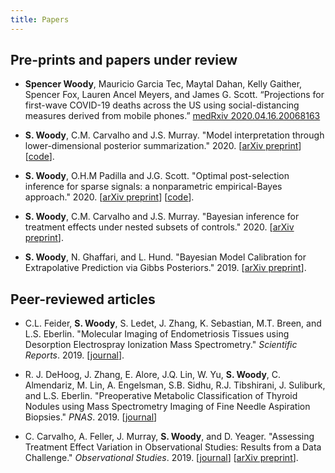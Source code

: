 ```yaml
---
title: Papers
---
```


## Pre-prints and papers under review

- **Spencer Woody**, Mauricio Garcia Tec, Maytal Dahan, Kelly Gaither,
  Spencer Fox, Lauren Ancel Meyers, and James G. Scott.  “Projections
  for first-wave COVID-19 deaths across the US using
  social-distancing measures derived from mobile phones.”
  [medRxiv 2020.04.16.20068163](https://doi.org/10.1101/2020.04.16.20068163)

- **S. Woody**, C.M. Carvalho and J.S. Murray. "Model interpretation
  through lower-dimensional posterior summarization." 2020.  [[arXiv
  preprint][model projections]] [[code][ASTRAL code]].

- **S. Woody**, O.H.M Padilla and J.G. Scott. "Optimal post-selection
  inference for sparse signals: a nonparametric empirical-Bayes
  approach." 2020.  [[arXiv preprint][saFAB paper]] [[code][saFABcode]].

- **S. Woody**, C.M. Carvalho and J.S. Murray. "Bayesian inference for
    treatment effects under nested subsets of controls." 2020.
    [[arXiv preprint][causal dss]].

- **S. Woody**, N. Ghaffari, and L. Hund.  "Bayesian Model Calibration
  for Extrapolative Prediction via Gibbs Posteriors." 2019.  [[arXiv
  preprint][UQ paper]].
  

## Peer-reviewed articles

- C.L. Feider, **S. Woody**, S. Ledet, J. Zhang, K. Sebastian,
  M.T. Breen, and L.S. Eberlin.  "Molecular Imaging of Endometriosis
  Tissues using Desorption Electrospray Ionization Mass Spectrometry."
  *Scientific Reports*. 2019. [[journal][endo]].


- R. J. DeHoog, J. Zhang, E. Alore, J.Q. Lin, W. Yu, **S. Woody**,
  C. Almendariz, M. Lin, A. Engelsman, S.B. Sidhu, R.J. Tibshirani,
  J. Suliburk, and L.S. Eberlin.  "Preoperative Metabolic
  Classification of Thyroid Nodules using Mass Spectrometry Imaging of
  Fine Needle Aspiration Biopsies." *PNAS*. 2019. [[journal][PNAS thyroid]]

- C. Carvalho, A. Feller, J. Murray, **S. Woody**, and
  D. Yeager. "Assessing Treatment Effect Variation in Observational
  Studies: Results from a Data Challenge." *Observational
  Studies*. 2019. [[journal][obs-studies-journal]] [[arXiv
  preprint][obs-studies-arXiv]]. 

[endo]: https://www.nature.com/articles/s41598-019-51853-y
[UQ paper]: https://arxiv.org/abs/1909.05428
[obs-studies-journal]: https://obsstudies.org/277-2/
[obs-studies-arXiv]: https://arxiv.org/abs/1907.07592
[model projections]: https://arxiv.org/abs/1905.07103
[causal dss]: http://arxiv.org/abs/2001.07256
[saFAB paper]: https://arxiv.org/abs/1810.11042
[PNAS thyroid]: https://doi.org/10.1073/pnas.1911333116
[saFABcode]: https://github.com/spencerwoody/safab-code
[ASTRAL code]: https://github.com/spencerwoody/ghost
